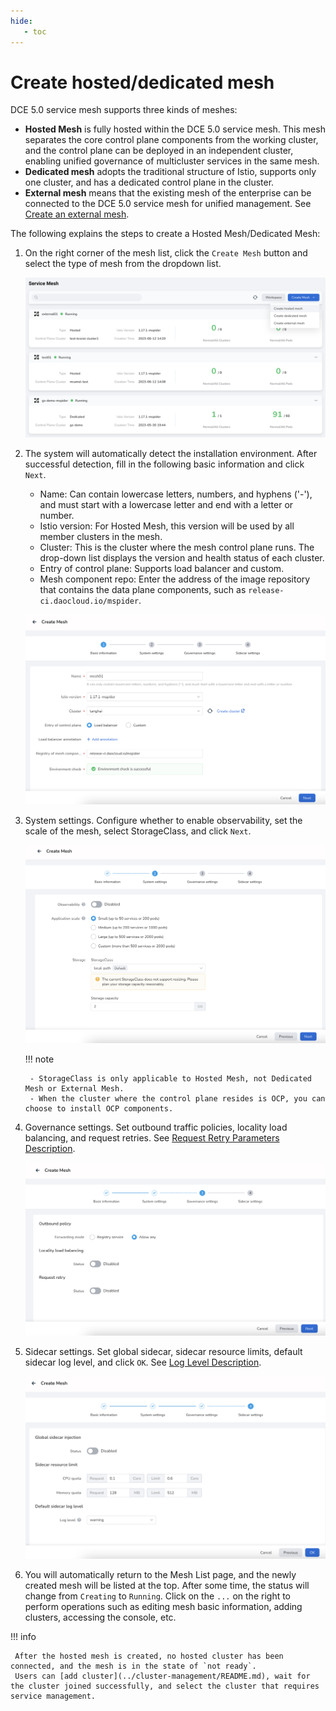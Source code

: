 ```yaml
---
hide:
   - toc
---
```


# Create hosted/dedicated mesh

DCE 5.0 service mesh supports three kinds of meshes:

- **Hosted Mesh** is fully hosted within the DCE 5.0 service mesh. This mesh separates the core control plane components from the working cluster, and the control plane can be deployed in an independent cluster, enabling unified governance of multicluster services in the same mesh.
- **Dedicated mesh** adopts the traditional structure of Istio, supports only one cluster, and has a dedicated control plane in the cluster.
- **External mesh** means that the existing mesh of the enterprise can be connected to the DCE 5.0 service mesh for unified management. See [Create an external mesh](external-mesh.md).

The following explains the steps to create a Hosted Mesh/Dedicated Mesh:

1. On the right corner of the mesh list, click the `Create Mesh` button and select the type of mesh from the dropdown list.

    ![Create Mesh](../../images/create-mesh01.png)

2. The system will automatically detect the installation environment. After successful detection, fill in the following basic information and click `Next`.

    - Name: Can contain lowercase letters, numbers, and hyphens ('-'), and must start with a lowercase letter and end with a letter or number.
    - Istio version: For Hosted Mesh, this version will be used by all member clusters in the mesh.
    - Cluster: This is the cluster where the mesh control plane runs. The drop-down list displays the version and health status of each cluster.
    - Entry of control plane: Supports load balancer and custom.
    - Mesh component repo: Enter the address of the image repository that contains the data plane components, such as `release-ci.daocloud.io/mspider`.

    ![Basic Information](../../images/create-mesh02.png)

3. System settings. Configure whether to enable observability, set the scale of the mesh, select StorageClass, and click `Next`.

    ![System Settings](../../images/create-mesh03.png)

    !!! note

        - StorageClass is only applicable to Hosted Mesh, not Dedicated Mesh or External Mesh.
        - When the cluster where the control plane resides is OCP, you can choose to install OCP components.

4. Governance settings. Set outbound traffic policies, locality load balancing, and request retries. See [Request Retry Parameters Description](./params.md#max-retries).

    ![Governance Settings](../../images/create-mesh04.png)

5. Sidecar settings. Set global sidecar, sidecar resource limits, default sidecar log level, and click `OK`. See [Log Level Description](./params.md#_2).

    ![Sidecar Settings](../../images/create-mesh05.png)

6. You will automatically return to the Mesh List page, and the newly created mesh will be listed at the top. After some time, the status will change from `Creating` to `Running`. Click on the `...` on the right to perform operations such as editing mesh basic information, adding clusters, accessing the console, etc.

!!! info

     After the hosted mesh is created, no hosted cluster has been connected, and the mesh is in the state of `not ready`.
     Users can [add cluster](../cluster-management/README.md), wait for the cluster joined successfully, and select the cluster that requires service management.
